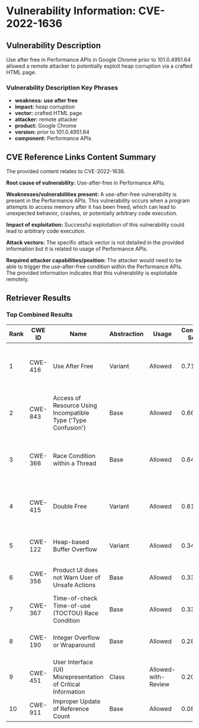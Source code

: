 # Vulnerability Information: CVE-2022-1636

## Vulnerability Description
Use after free in Performance APIs in Google Chrome prior to 101.0.4951.64 allowed a remote attacker to potentially exploit heap corruption via a crafted HTML page.

### Vulnerability Description Key Phrases
- **weakness:** **use after free**
- **impact:** heap corruption
- **vector:** crafted HTML page
- **attacker:** remote attacker
- **product:** Google Chrome
- **version:** prior to 101.0.4951.64
- **component:** Performance APIs

## CVE Reference Links Content Summary
The provided content relates to CVE-2022-1636.

**Root cause of vulnerability:** Use-after-free in Performance APIs.

**Weaknesses/vulnerabilities present:** A use-after-free vulnerability is present in the Performance APIs. This vulnerability occurs when a program attempts to access memory after it has been freed, which can lead to unexpected behavior, crashes, or potentially arbitrary code execution.

**Impact of exploitation:** Successful exploitation of this vulnerability could lead to arbitrary code execution.

**Attack vectors:** The specific attack vector is not detailed in the provided information but it is related to usage of Performance APIs.

**Required attacker capabilities/position:** The attacker would need to be able to trigger the use-after-free condition within the Performance APIs. The provided information indicates that this vulnerability is exploitable remotely.

## Retriever Results

### Top Combined Results

| Rank | CWE ID | Name | Abstraction | Usage | Combined Score | Retrievers | Individual Scores |
|------|--------|------|-------------|-------|---------------|------------|-------------------|
| 1 | CWE-416 | Use After Free | Variant | Allowed | 0.7106 | dense, sparse, graph | dense: 0.664, sparse: 0.251, graph: 0.822 |
| 2 | CWE-843 | Access of Resource Using Incompatible Type ('Type Confusion') | Base | Allowed | 0.6640 | dense, sparse, graph | dense: 0.546, sparse: 0.172, graph: 0.818 |
| 3 | CWE-366 | Race Condition within a Thread | Base | Allowed | 0.6472 | dense, sparse, graph | dense: 0.617, sparse: 0.211, graph: 0.609 |
| 4 | CWE-415 | Double Free | Variant | Allowed | 0.6185 | dense, sparse, graph | dense: 0.569, sparse: 0.166, graph: 0.812 |
| 5 | CWE-122 | Heap-based Buffer Overflow | Variant | Allowed | 0.3423 | dense, sparse | dense: 0.548, sparse: 0.169 |
| 6 | CWE-356 | Product UI does not Warn User of Unsafe Actions | Base | Allowed | 0.3396 | dense, sparse | dense: 0.530, sparse: 0.130 |
| 7 | CWE-367 | Time-of-check Time-of-use (TOCTOU) Race Condition | Base | Allowed | 0.3349 | dense, sparse | dense: 0.525, sparse: 0.126 |
| 8 | CWE-190 | Integer Overflow or Wraparound | Base | Allowed | 0.2847 | sparse, graph | sparse: 0.122, graph: 0.602 |
| 9 | CWE-451 | User Interface (UI) Misrepresentation of Critical Information | Class | Allowed-with-Review | 0.2025 | dense, sparse | dense: 0.550, sparse: 0.121 |
| 10 | CWE-911 | Improper Update of Reference Count | Base | Allowed | 0.0851 | sparse | sparse: 0.149 |

